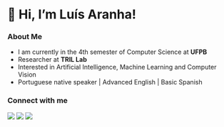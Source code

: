 # 👋 Hi, I’m Luís Aranha!

### About Me

- I am currently in the 4th semester of Computer Science at **UFPB**
- Researcher at **TRIL Lab**
- Interested in Artificial Intelligence, Machine Learning and Computer Vision
- Portuguese native speaker | Advanced English | Basic Spanish

### Connect with me

<a target="_blank" href="https://www.linkedin.com/in/lu%C3%ADs-henrique-magalh%C3%A3es-353556165/"><img src="https://img.shields.io/badge/-LinkedIn-%230077B5?style=for-the-badge&logo=linkedin&logoColor=white" target="_blank"></a>
<a href = "mailto:lhamagalhaes@gmail.com"><img src="https://img.shields.io/badge/-Gmail-%23333?style=for-the-badge&logo=gmail&logoColor=white" target="_blank"></a>
<a href = "https://www.instagram.com/luis.aranha25/"><img src="https://img.shields.io/badge/Instagram-E4405F?style=for-the-badge&logo=instagram&logoColor=white" target="_blank"></a>
